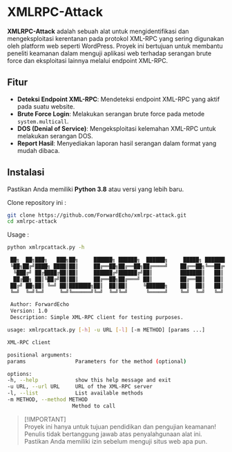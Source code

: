 # XMLRPC-Attack

**XMLRPC-Attack** adalah sebuah alat untuk mengidentifikasi dan mengeksploitasi kerentanan pada protokol XML-RPC yang sering digunakan oleh platform web seperti WordPress. Proyek ini bertujuan untuk membantu peneliti keamanan dalam menguji aplikasi web terhadap serangan brute force dan eksploitasi lainnya melalui endpoint XML-RPC.

## Fitur
- **Deteksi Endpoint XML-RPC**: Mendeteksi endpoint XML-RPC yang aktif pada suatu website.
- **Brute Force Login**: Melakukan serangan brute force pada metode `system.multicall`.
- **DOS (Denial of Service)**: Mengeksploitasi kelemahan XML-RPC untuk melakukan serangan DOS.
- **Report Hasil**: Menyediakan laporan hasil serangan dalam format yang mudah dibaca.

## Instalasi
Pastikan Anda memiliki **Python 3.8** atau versi yang lebih baru.

Clone repository ini :
   ```bash
   git clone https://github.com/ForwardEcho/xmlrpc-attack.git
   cd xmlrpc-attack
   ```

Usage :
   ```bash
   python xmlrpcattack.py -h

    ██╗  ██╗███╗   ███╗██╗     ██████╗ ██████╗  ██████╗     █████╗ ████████╗████████╗ █████╗  ██████╗██╗  ██╗
    ╚██╗██╔╝████╗ ████║██║     ██╔══██╗██╔══██╗██╔════╝    ██╔══██╗╚══██╔══╝╚══██╔══╝██╔══██╗██╔════╝██║ ██╔╝
     ╚███╔╝ ██╔████╔██║██║     ██████╔╝██████╔╝██║         ███████║   ██║      ██║   ███████║██║     █████╔╝ 
     ██╔██╗ ██║╚██╔╝██║██║     ██╔══██╗██╔═══╝ ██║         ██╔══██║   ██║      ██║   ██╔══██║██║     ██╔═██╗ 
    ██╔╝ ██╗██║ ╚═╝ ██║███████╗██║  ██║██║     ╚██████╗    ██║  ██║   ██║      ██║   ██║  ██║╚██████╗██║  ██╗
    ╚═╝  ╚═╝╚═╝     ╚═╝╚══════╝╚═╝  ╚═╝╚═╝      ╚═════╝    ╚═╝  ╚═╝   ╚═╝      ╚═╝   ╚═╝  ╚═╝ ╚═════╝╚═╝  ╚═╝   

    Author: ForwardEcho
    Version: 1.0
    Description: Simple XML-RPC client for testing purposes. 

usage: xmlrpcattack.py [-h] -u URL [-l] [-m METHOD] [params ...]

XML-RPC client

positional arguments:
  params                Parameters for the method (optional)

options:
  -h, --help            show this help message and exit
  -u URL, --url URL     URL of the XML-RPC server
  -l, --list            List available methods
  -m METHOD, --method METHOD
                        Method to call
   ```
> [!IMPORTANT]\
> Proyek ini hanya untuk tujuan pendidikan dan pengujian keamanan! Penulis tidak bertanggung jawab atas penyalahgunaan alat ini. Pastikan Anda memiliki izin sebelum menguji situs web apa pun.
